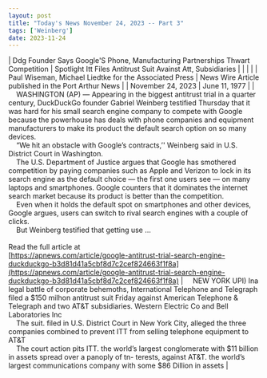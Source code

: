 ```yaml
---
layout: post
title: "Today's News November 24, 2023 -- Part 3"
tags: ['Weinberg']
date: 2023-11-24
---
```


| Ddg Founder Says Google'S Phone, Manufacturing Partnerships Thwart Competition | Spotlight   Itt Files Antitrust Suit Avainst Att, Subsidiaries |
|  |  |
| Paul Wiseman, Michael Liedtke for the Associated Press | News Wire Article published in the Port Arthur News |
| November 24, 2023 | June 11, 1977 |
| &nbsp;&nbsp;&nbsp;&nbsp;WASHINGTON (AP) — Appearing in the biggest antitrust trial in a quarter century, DuckDuckGo founder Gabriel Weinberg testified Thursday that it was hard for his small search engine company to compete with Google because the powerhouse has deals with phone companies and equipment manufacturers to make its product the default search option on so many devices.<br>&nbsp;&nbsp;&nbsp;&nbsp;“We hit an obstacle with Google’s contracts,’' Weinberg said in U.S. District Court in Washington.<br>&nbsp;&nbsp;&nbsp;&nbsp;The U.S. Department of Justice argues that Google has smothered competition by paying companies such as Apple and Verizon to lock in its search engine as the default choice — the first one users see — on many laptops and smartphones. Google counters that it dominates the internet search market because its product is better than the competition.<br>&nbsp;&nbsp;&nbsp;&nbsp;Even when it holds the default spot on smartphones and other devices, Google argues, users can switch to rival search engines with a couple of clicks.<br>&nbsp;&nbsp;&nbsp;&nbsp;But Weinberg testified that getting use ...<br><br>Read the full article at<br>[https://apnews.com/article/google-antitrust-trial-search-engine-duckduckgo-b3d81d41a5cbf8d7c2cef824663f1f8a](https://apnews.com/article/google-antitrust-trial-search-engine-duckduckgo-b3d81d41a5cbf8d7c2cef824663f1f8a) | &nbsp;&nbsp;&nbsp;&nbsp;NEW YORK  UPI)   Ina legal battle of corporate behemoths, International Telephone and Telegraph filed a $150 milhon antitrust suit Friday against American Telephone & Telegraph and two AT&T subsidiaries. Western Electric Co and Bell Laboratories Inc<br>&nbsp;&nbsp;&nbsp;&nbsp;The suit. filed in U.S. District Court in New York City, alleged the three companies combined to prevent ITT from selling telephone equipment to AT&T<br>&nbsp;&nbsp;&nbsp;&nbsp;The court action pits ITT. the world’s largest conglomerate with $11 billion in assets spread over a panoply of tn- terests, against AT&T. the world’s largest communications company with some $86 Dillion in assets  |
